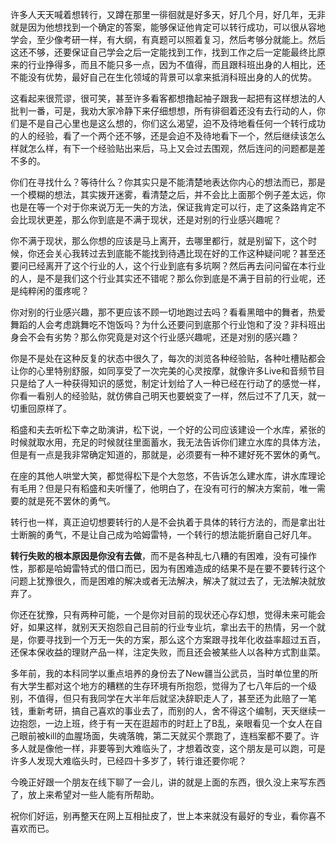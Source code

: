 <p data-pid="l7MGORBH">许多人天天喊着想转行，又蹲在那里一徘徊就是好多天，好几个月，好几年，无非就是因为他想找到一个确定的答案，能够保证他肯定可以转行成功，可以很从容地学会，至少像考研一样，有大纲，有真题可以照着复习，然后考够分就能上。然后这还不够，还要保证自己学会之后一定能找到工作，找到工作之后一定能最终比原来的行业挣得多，而且不能只多一点，因为不值得，而且跟科班出身的人相比，还不能没有优势，最好自己在生化领域的背景可以拿来抵消科班出身的人的优势。</p><p data-pid="aJlpflFu">这看起来很荒谬，很可笑，甚至许多看客都想撸起袖子跟我一起把有这样想法的人批判一番，可是，我劝大家冷静下来仔细想想，所有徘徊着还没有去行动的人，你们是不是自己心里也是这么想的，你们这么渴望，迫不及待地看任何一个转行成功的人的经验，看了一个两个还不够，还是会迫不及待地看下一个，然后继续该怎么样就怎么样，有下一个经验贴出来后，马上又会过去围观，然后连问的问题都是差不多的。</p><p data-pid="1d5MsPSo">你们在寻找什么？等待什么？你其实只是不能清楚地表达你内心的想法而已，那是一个模糊的想法，其实拨开迷雾，看清楚之后，并不会比上面那个例子差太远，你也是在等一个对于你来说万无一失的方法，保证我肯定可以行，走了这条路肯定不会比现状更差，那么你到底是不满于现状，还是对别的行业感兴趣呢？</p><p data-pid="BbjxtE7x">你不满于现状，那么你想的应该是马上离开，去哪里都行，就是别留下，这个时候，你还会关心我转过去到底能不能找到待遇比现在好的工作这种疑问呢？甚至还要问已经离开了这个行业的人，这个行业到底有多坑啊？然后再去问问留在本行业的人，是不是我们这个行业其实还不错呢？那么你到底是不满于目前的行业呢，还是纯粹闲的蛋疼呢？</p><p data-pid="xeMX-3Kh">你对别的行业感兴趣，那不更应该不顾一切地跑过去吗？看看黑暗中的舞者，热爱舞蹈的人会考虑跳舞吃不饱饭吗？为什么还要问到底那个行业饱和了没？非科班出身会不会有劣势？那么你究竟是对这个行业感兴趣呢，还是对别的感兴趣？</p><p data-pid="IxXZhaca">你是不是处在这种反复的状态中很久了，每次的浏览各种经验贴，各种吐槽贴都会让你的心里特别舒服，如同享受了一次完美的心灵按摩，就像许多Live和音频节目只是给了人一种获得知识的感觉，制定计划给了人一种已经在行动了的感觉一样，你看一看别人的经验贴，就仿佛自己明天也要蜕变了一样，然后过不了几天，就一切重回原样了。</p><p data-pid="e4t5Hfbe">稻盛和夫去听松下幸之助演讲，松下说，一个好的公司应该建设一个水库，紧张的时候就取水用，充足的时候就往里面蓄水，我无法告诉你们建立水库的具体方法，但是有一点是我非常确定知道的，那就是，必须要有一种不建好死不罢休的勇气。</p><p data-pid="cszlhpOq">在座的其他人哄堂大笑，都觉得松下是个大忽悠，不告诉怎么建水库，讲水库理论有毛用？但是只有稻盛和夫听懂了，他明白了，在没有可行的解决方案前，唯一需要的就是死不罢休的勇气。</p><p data-pid="hHLVpmge">转行也一样，真正迫切想要转行的人是不会执着于具体的转行方法的，而是拿出壮士断腕的勇气，不是让自己成为哈姆雷特，一个转行的想法能折磨自己好几年。</p><p data-pid="y9gEfKk5"><b>转行失败的根本原因是你没有去做</b>，而不是各种乱七八糟的有困难，没有可操作性，那都是哈姆雷特式的借口而已，因为有困难造成的结果不是在要不要转行这个问题上犹豫很久，而是困难的解决或者无法解决，解决了就过去了，无法解决就放弃了。</p><p data-pid="KnE78UPr">你还在犹豫，只有两种可能，一个是你对目前的现状还心存幻想，觉得未来可能会好，如果这样，就别天天抱怨自己目前的行业专业坑，拿出去干的热情，另一个就是，你要寻找到一个万无一失的方案，那么这个方案跟寻找年化收益率超过五百，还保本保收益的理财产品一样，注定失败，而且还会被某些人以各种方式割韭菜。</p><p data-pid="wFBC1dnh">多年前，我的本科同学以重点培养的身份去了New疆当公武员，当时单位里的所有大学生都对这个地方的糟糕的生存环境有所抱怨，觉得为了七八年后的一个级别，不值得，但只有我同学在大半年后就坚决辞职走人了，甚至还为此赔了一笔钱，重新考研，搞自己喜欢的事业去了，而别的人，舍不得这个编制，天天继续一边抱怨，一边上班，终于有一天在逛超市的时赶上了B乱，亲眼看见一个女人在自己眼前被kill的血腥场面，失魂落魄，第二天就买个票跑了，连档案都不要了。许多人就是像他一样，非要等到大难临头了，才想着改变，这个朋友是可以跑，可是许多人发现大难临头时，已经四十多岁了，转行谁还要你呢？</p><p data-pid="RYEyPt-Q">今晚正好跟一个朋友在线下聊了一会儿，讲的就是上面的东西，很久没上来写东西了，放上来希望对一些人能有所帮助。</p><p data-pid="xbJiTmYm">祝你们好运，别再整天在网上互相扯皮了，世上本来就没有最好的专业，看你喜不喜欢而已。</p><a data-draft-node="block" data-draft-type="mcn-link-card" data-mcn-id="1232661939299381248"></a><p></p>